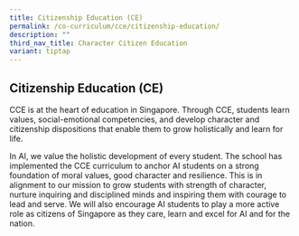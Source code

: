 ```yaml
---
title: Citizenship Education (CE)
permalink: /co-curriculum/cce/citizenship-education/
description: ""
third_nav_title: Character Citizen Education
variant: tiptap
---
```

<h2>Citizenship Education (CE)</h2>
<p>CCE is at the heart of education in Singapore. Through CCE, students learn
values, social-emotional competencies, and develop character and citizenship
dispositions that enable them to grow holistically and learn for life.</p>
<p>In AI, we value the holistic development of every student. The school
has implemented the CCE curriculum to anchor AI students on a strong foundation
of moral values, good character and resilience. This is in alignment to
our mission to grow students with strength of character, nurture inquiring
and disciplined minds and inspiring them with courage to lead and serve.
We will also encourage AI students to play a more active role as citizens
of Singapore as they care, learn and excel for AI and for the nation.</p>
<p></p>
<p></p>
